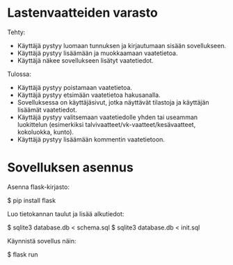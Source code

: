 # Lastenvaatteiden varasto

Tehty:
- Käyttäjä pystyy luomaan tunnuksen ja kirjautumaan sisään sovellukseen.
- Käyttäjä pystyy lisäämään ja muokkaamaan vaatetietoa.
- Käyttäjä näkee sovellukseen lisätyt vaatetiedot.

Tulossa:
- Käyttäjä pystyy poistamaan vaatetietoa.
- Käyttäjä pystyy etsimään vaatetietoa hakusanalla.
- Sovelluksessa on käyttäjäsivut, jotka näyttävät tilastoja ja käyttäjän lisäämät vaatetiedot.
- Käyttäjä pystyy valitsemaan vaatetiedolle yhden tai useamman luokittelun (esimerkiksi talvivaatteet/vk-vaatteet/kesävaatteet, kokoluokka, kunto).
- Käyttäjä pystyy lisäämään kommentin vaatetietoon.

# Sovelluksen asennus

Asenna flask-kirjasto:

$ pip install flask

Luo tietokannan taulut ja lisää alkutiedot:

$ sqlite3 database.db < schema.sql
$ sqlite3 database.db < init.sql

Käynnistä sovellus näin:

$ flask run
